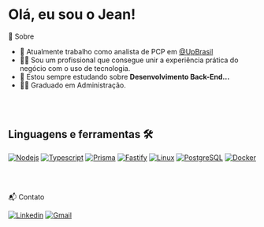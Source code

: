 <h1 align="left">Olá, eu sou o Jean!</h1>



<!-- About -->

🚀 Sobre

- 🔭  Atualmente trabalho como analista de PCP em [@UpBrasil](https://www.linkedin.com/company/up-brasil)
-  :man_technologist:   Sou um profissional que consegue unir a experiência prática do negócio com o uso de tecnologia.
- 🌱  Estou sempre estudando sobre **Desenvolvimento Back-End...**
- 👨‍🎓  Graduado em Administração.


<br>


<br>

## Linguagens e ferramentas 🛠️

[![Nodejs](https://img.shields.io/badge/-05122A?logo=node.js&logoColor=white)](https://nodejs.org/en)
[![Typescript](https://img.shields.io/badge/-05122A?logo=typescript&logoColor=white)](https://www.typescriptlang.org/)
[![Prisma](https://img.shields.io/badge/-05122A?logo=prisma&logoColor=white)](https://www.prisma.io/)
[![Fastify](https://img.shields.io/badge/-05122A?logo=fastify&logoColor=white)](https://fastify.dev/)
[![Linux](https://img.shields.io/badge/-05122A?logo=linux&logoColor=white)](https://www.linux.org)
[![PostgreSQL](https://img.shields.io/badge/-05122A?logo=postgresql&logoColor=white)](https://www.postgresql.org)
[![Docker](https://img.shields.io/badge/-05122A?logo=docker&logoColor=white)](https://www.docker.com)


<br>
<br>

📬 Contato

[![Linkedin](https://img.shields.io/badge/-05122A?logo=linkedin&logoColor=white)](https://www.linkedin.com/in/jeanlimarodovalho)
[![Gmail](https://img.shields.io/badge/-05122A?logo=gmail&logoColor=white)](mailto:jeanrodovalho16@gmail.com)
<br>


